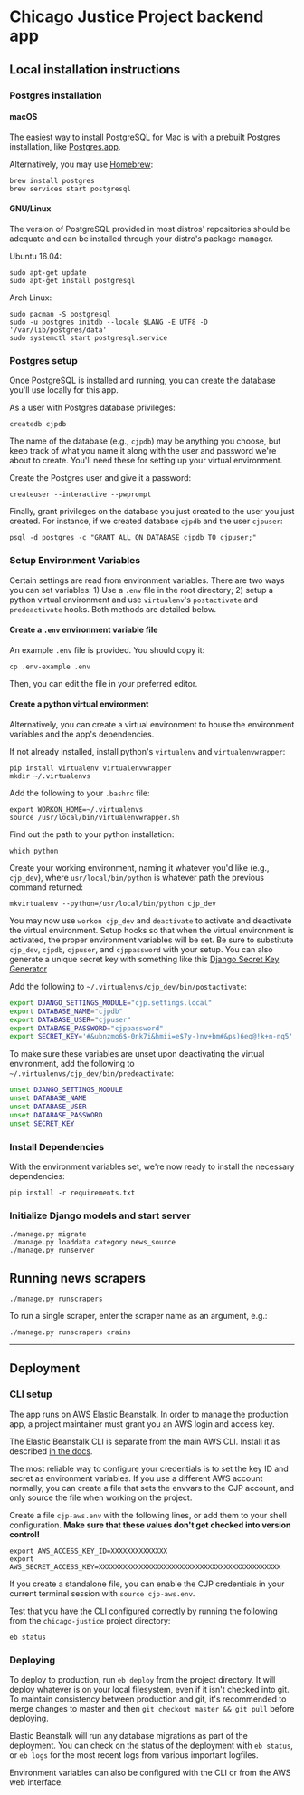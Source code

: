 # Chicago Justice Project backend app

## Local installation instructions

### Postgres installation

#### macOS

The easiest way to install PostgreSQL for Mac is with a prebuilt Postgres
installation, like [Postgres.app](http://postgresapp.com/).

Alternatively, you may use [Homebrew](https://brew.sh/):

```shell
brew install postgres
brew services start postgresql
```

#### GNU/Linux

The version of PostgreSQL provided in most distros' repositories should be
adequate and can be installed through your distro's package manager.

Ubuntu 16.04:

```shell
sudo apt-get update
sudo apt-get install postgresql
```

Arch Linux:

```shell
sudo pacman -S postgresql
sudo -u postgres initdb --locale $LANG -E UTF8 -D '/var/lib/postgres/data'
sudo systemctl start postgresql.service
```

### Postgres setup

Once PostgreSQL is installed and running, you can create the database you'll
use locally for this app.

As a user with Postgres database privileges:

```shell
createdb cjpdb
```

The name of the database (e.g., `cjpdb`) may be anything you choose, but
keep track of what you name it along with the user and password we're about to
create. You'll need these for setting up your virtual environment.

Create the Postgres user and give it a password:

```shell
createuser --interactive --pwprompt
```

Finally, grant privileges on the database you just created to the user you just
created. For instance, if we created database `cjpdb` and the user `cjpuser`:

```shell
psql -d postgres -c "GRANT ALL ON DATABASE cjpdb TO cjpuser;"
```

### Setup Environment Variables

Certain settings are read from environment variables. There are two ways you
can set variables: 1) Use a `.env` file in the root directory; 2) setup a
python virtual environment and use `virtualenv`'s `postactivate` and
`predeactivate` hooks. Both methods are detailed below.

#### Create a `.env` environment variable file

An example `.env` file is provided. You should copy it:

```shell
cp .env-example .env
```

Then, you can edit the file in your preferred editor.

#### Create a python virtual environment

Alternatively, you can create a virtual environment to house the environment
variables and the app's dependencies.

If not already installed, install python's `virtualenv` and
`virtualenvwrapper`:

```shell
pip install virtualenv virtualenvwrapper
mkdir ~/.virtualenvs
```

Add the following to your `.bashrc` file:

```shell
export WORKON_HOME=~/.virtualenvs
source /usr/local/bin/virtualenvwrapper.sh
```

Find out the path to your python installation:

```shell
which python
```

Create your working environment, naming it whatever you'd like (e.g.,
`cjp_dev`), where `usr/local/bin/python` is whatever path the previous command
returned:

```shell
mkvirtualenv --python=/usr/local/bin/python cjp_dev
```

You may now use `workon cjp_dev` and `deactivate` to activate and deactivate
the virtual environment. Setup hooks so that when the virtual environment is
activated, the proper environment variables will be set. Be sure to substitute
`cjp_dev`, `cjpdb`, `cjpuser`, and `cjppassword` with your setup. You can also
generate a unique secret key with something like this [Django Secret Key
Generator](http://www.miniwebtool.com/django-secret-key-generator/)

Add the following to `~/.virtualenvs/cjp_dev/bin/postactivate`:

```bash
export DJANGO_SETTINGS_MODULE="cjp.settings.local"
export DATABASE_NAME="cjpdb"
export DATABASE_USER="cjpuser"
export DATABASE_PASSWORD="cjppassword"
export SECRET_KEY='#&ubnzmo6$-0nk7i&hmii=e$7y-)nv+bm#&ps)6eq@!k+n-nq5'
```

To make sure these variables are unset upon deactivating the virtual
environment, add the following to `~/.virtualenvs/cjp_dev/bin/predeactivate`:

```bash
unset DJANGO_SETTINGS_MODULE
unset DATABASE_NAME
unset DATABASE_USER
unset DATABASE_PASSWORD
unset SECRET_KEY
```

### Install Dependencies

With the environment variables set, we're now ready to install the necessary
dependencies:

```shell
pip install -r requirements.txt
```

### Initialize Django models and start server

```shell
./manage.py migrate
./manage.py loaddata category news_source
./manage.py runserver
```

## Running news scrapers

```shell
./manage.py runscrapers
```

To run a single scraper, enter the scraper name as an argument, e.g.:

```shell
./manage.py runscrapers crains
```

----

## Deployment

### CLI setup

The app runs on AWS Elastic Beanstalk. In order to manage the production app, a project maintainer must grant
you an AWS login and access key.

The Elastic Beanstalk CLI is separate from the main AWS CLI. Install it as described
[in the docs](https://docs.aws.amazon.com/elasticbeanstalk/latest/dg/eb-cli3-install.html).

The most reliable way to configure your credentials is to set the key ID and secret as environment
variables. If you use a different AWS account normally, you can create a file that sets the
envvars to the CJP account, and only source the file when working on the project.

Create a file `cjp-aws.env` with the following lines, or add them to your shell configuration.
**Make sure that these values don't get checked into version control!**

```
export AWS_ACCESS_KEY_ID=XXXXXXXXXXXXXX
export AWS_SECRET_ACCESS_KEY=XXXXXXXXXXXXXXXXXXXXXXXXXXXXXXXXXXXXXXXXXXXXX
```

If you create a standalone file, you can enable the CJP credentials in your current
terminal session with `source cjp-aws.env`.

Test that you have the CLI configured correctly by running the following from the
`chicago-justice` project directory:

```
eb status
```

### Deploying

To deploy to production, run `eb deploy` from the project directory. It will deploy
whatever is on your local filesystem, even if it isn't checked into git. To maintain
consistency between production and git, it's recommended to merge changes to master
and then `git checkout master && git pull` before deploying.

Elastic Beanstalk will run any database migrations as part of the deployment. You can check on the
status of the deployment with `eb status`, or `eb logs` for the most recent logs from
various important logfiles.

Environment variables can also be configured with the CLI or from the AWS web interface.
